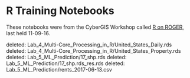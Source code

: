 # R Training Notebooks

These notebooks were from the CyberGIS Workshop called [R on ROGER](https://wiki.cigi.illinois.edu/pages/viewpage.action?pageId=12386419), last held 11-09-16.

  deleted:    Lab_4_Multi-Core_Processing_in_R/United_States_Daily.rds
	deleted:    Lab_4_Multi-Core_Processing_in_R/United_States_Property.rds
	deleted:    Lab_5_ML_Prediction/17_shp.rds
	deleted:    Lab_5_ML_Prediction/17_shp.rds_res.rds
	deleted:    Lab_5_ML_Prediction/rents_2017-06-13.csv
